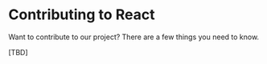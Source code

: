 # Contributing to React

Want to contribute to our project? There are a few things you need to know.

\[TBD\]
